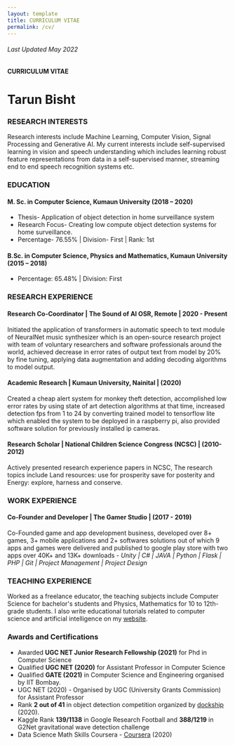 ```yaml
---
layout: template
title: CURRICULUM VITAE
permalink: /cv/
---
```


###### Last Updated May 2022

#### CURRICULUM VITAE

# Tarun Bisht

### RESEARCH INTERESTS

Research interests include Machine Learning, Computer Vision, Signal Processing and Generative AI. My current interests include self-supervised learning in vision and speech understanding which includes learning robust feature representations from data in a self-supervised manner, streaming end to end speech recognition systems etc.

### EDUCATION

#### M. Sc. in Computer Science, Kumaun University (2018 – 2020)

- Thesis- Application of object detection in home surveillance system
- Research Focus- Creating low compute object detection systems for home surveillance.
- Percentage- 76.55% &#124; Division- First &#124; Rank: 1st

#### B.Sc. in Computer Science, Physics and Mathematics, Kumaun University (2015 – 2018)

- Percentage: 65.48% &#124; Division: First

### RESEARCH EXPERIENCE

#### Research Co-Coordinator &#124;  The Sound of AI OSR, Remote &#124; 2020 - Present

Initiated the application of transformers in automatic speech to text module of NeuralNet music synthesizer which is an open-source research project with team of voluntary researchers and software professionals around the world, achieved decrease in error rates of output text from model by 20% by fine tuning, applying data augmentation and adding decoding algorithms to model output.

#### Academic Research &#124; Kumaun University, Nainital &#124; (2020)

Created a cheap alert system for monkey theft detection, accomplished low error rates by using state of art detection algorithms at that time, increased detection fps from 1 to 24 by converting trained model to tensorflow lite which enabled the system to be deployed in a raspberry pi, also provided software solution for previously installed ip cameras.

#### Research Scholar &#124; National Children Science Congress (NCSC) &#124; (2010-2012)

Actively presented research experience papers in NCSC, The research topics include Land resources: use for prosperity save for posterity and Energy: explore, harness and conserve.

### WORK EXPERIENCE

#### Co-Founder and Developer &#124; The Gamer Studio &#124; (2017 - 2019)

Co-Founded game and app development business, developed over 8+ games, 3+ mobile applications and 2+ softwares solutions out of which 9 apps and games were delivered and published to google play store with two apps over 40K+ and 13K+ downloads - *Unity &#124; C# &#124; JAVA &#124; Python &#124; Flask &#124; PHP &#124; Git &#124; Project Management &#124; Project Design*

### TEACHING EXPERIENCE

Worked as a freelance educator, the teaching subjects include Computer Science for bachelor's students and Physics, Mathematics for 10 to 12th-grade students. I also write educational tutorials related to computer science and artificial intelligence on my [website](https://tarunbisht.com).

### Awards and Certifications

- Awarded **UGC NET Junior Research Fellowship (2021)** for Phd in Computer Science
- Qualified **UGC NET (2020)** for Assistant Professor in Computer Science
- Qualified **GATE (2021)** in Computer Science and Engineering organised by IIT Bombay.
- UGC NET (2020) - Organised by UGC (University Grants Commission) for Assistant Professor
- Rank **2 out of 41** in object detection competition organized by [dockship](https://dockship.io/challenges/5f00d661563fb20aab6c3c4e/pascal-voc-2012-object-detection/leaderboard) (2020).
- Kaggle Rank **139/1138** in Google Research Football and **388/1219** in G2Net gravitational wave detection challenge
- Data Science Math Skills Coursera - [Coursera](https://coursera.org/share/7aba5533876e495ba3c325b47558d40b) (2020)
